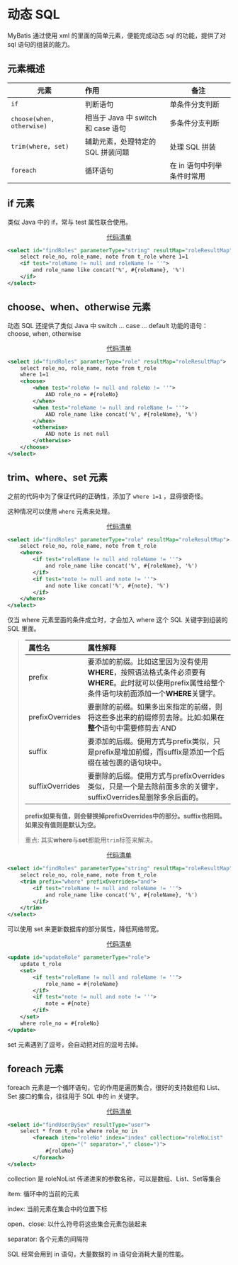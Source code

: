 # 动态 SQL

MyBatis 通过使用 xml 的里面的简单元素，便能完成动态 sql 的功能，提供了对 sql 语句的组装的能力。



## 元素概述

| 元素                      | 作用                               | 备注                       |
| ------------------------- | :--------------------------------- | -------------------------- |
| `if`                      | 判断语句                           | 单条件分支判断             |
| `choose(when, otherwise)` | 相当于 Java 中 switch 和 case 语句 | 多条件分支判断             |
| `trim(where, set)`        | 辅助元素，处理特定的 SQL 拼装问题  | 处理 SQL 拼装              |
| `foreach`                 | 循环语句                           | 在 in 语句中列举条件时常用 |



## if 元素

类似 Java 中的 if，常与 test 属性联合使用。

<center><u>代码清单</u></center>

```xml
<select id="findRoles" parameterType="string" resultMap="roleResultMap">
	select role_no, role_name, note from t_role where 1=1
    <if test="roleName != null and roleName != ''">
    	and role_name like concat('%', #{roleName}, '%')
    </if> 
</select>
```



## choose、when、otherwise 元素

动态 SQL 还提供了类似 Java 中 switch ... case ... default 功能的语句：choose, when, otherwise

<center><u>代码清单</u></center>

```xml
<select id="findRoles" paramterType="role" resultMap="roleResultMap">
	select role_no, role_name, note from t_role
    where 1=1
    <choose>
        <when test="roleNo != null and roleNo != ''">
        	AND role_no = #{roleNo}
        </when>
        <when test="roleName != null and roleName != ''">
        	AND role_name like concat('%', #{roleName}, '%')
        </when> 
        <otherwise>
        	AND note is not null
        </otherwise>
    </choose>
</select>
```



## trim、where、set 元素

之前的代码中为了保证代码的正确性，添加了 `where 1=1` ，显得很奇怪。

这种情况可以使用 `where` 元素来处理。

<center><u>代码清单</u></center>

```xml
<select id="findRoles" parameterType="role" resultMap="roleResultMap">
	select role_no, role_name, note from t_role
    <where>
    	<if test="roleName != null and roleName != ''">
        	and role_name like concat('%', #{roleName}, '%')
        </if>
        <if test="note != null and note != ''">
        	and note like concat('%', #{note}, '%')
        </if> 
    </where>
</select>
```

仅当 where 元素里面的条件成立时，才会加入 where 这个 SQL 关键字到组装的 SQL 里面。



> | 属性名          | 属性解释                                                     |
> | :-------------- | :----------------------------------------------------------- |
> | prefix          | 要添加的前缀。比如这里因为没有使用**WHERE**，按照语法格式条件必须要有**WHERE**。此时就可以使用prefix属性给整个条件语句块前面添加一个**WHERE**关键字。 |
> | prefixOverrides | 要删除的前缀。如果多出来指定的前缀，则将这些多出来的前缀修剪去除。比如:如果在**整个**语句中需要修剪去`AND |
> | suffix          | 要添加的后缀。使用方式与prefix类似，只是prefix是增加前缀，而suffix是添加一个后缀在被包裹的语句块中。 |
> | suffixOverrides | 要删除的后缀。使用方式与prefixOverrides类似，只是一个是去除前面多余的关键字，suffixOverrides是删除多余后面的。 |
>
> **prefix如果有值，则会替换掉prefixOverrides中的部分。suffix也相同。如果没有值则是默认为空。**
>
> 重点: 其实**where**与**set**都能用`trim`标签来解决。

<center><u>代码清单</u></center>

```xml
<select id="findRoles" parameterType="string" resultMap="roleResultMap">
	select role_no, role_name, note from t_role
    <trim prefix="where" prefixOverrides="and">
    	<if test="roleName != null and roleName != ''">
        	and role_name like concat('%', #{roleName}, '%')
        </if> 
    </trim>
</select>
```



可以使用 set 来更新数据库的部分属性，降低网络带宽。

<center><u>代码清单</u></center>

```xml
<update id="updateRole" parameterType="role">
	update t_role
    <set>
    	<if test="roleName != null and roleName != ''">
        	role_name = #{roleName}
        </if>
        <if test="note != null and note != ''">
        	note = #{note}
        </if>
    </set>
    where role_no = #{roleNo}
</update>
```

set 元素遇到了逗号，会自动把对应的逗号去掉。



## foreach 元素

foreach 元素是一个循环语句，它的作用是遍历集合，很好的支持数组和 List、Set 接口的集合，往往用于 SQL 中的 in 关键字。

<center><u>代码清单</u></center>

```xml
<select id="findUserBySex" resultType="user">
	select * from t_role where role_no in 
    	<foreach item="roleNo" index="index" collection="roleNoList"
                 open="(" separator="," close=")">
    		#{roleNo}
    	</foreach>
</select>
```

collection 是 roleNoList 传递进来的参数名称，可以是数组、List、Set等集合

item: 循环中的当前的元素

index: 当前元素在集合中的位置下标

open、close: 以什么符号将这些集合元素包装起来

separator: 各个元素的间隔符



SQL 经常会用到 in 语句，大量数据的 in 语句会消耗大量的性能。






